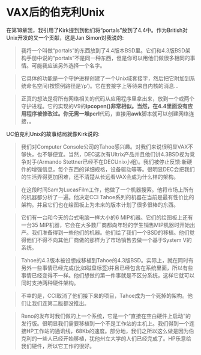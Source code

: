 # VAX后的伯克利Unix

在第18章我，我引用了Kirk提到到他们将“portals”放到了4.4中。作为British对Unix开发的又一个贡献，这是Jan Simon对我说的:

> 我将一个叫做“portals”的东西放到了4.4版本BSD里。它们和4.3版BSD架构手册中说的“portals”不是同一种东西，但是你可以用他们做很多相同的事情。可能我应该另外选择一个名字。

> 它具体的功能是一个守护进程创建了一个Unix域套接字，然后把它附加到系统命名空间(按惯例路径是‘/p’)。它在套接字上等待来自内核的消息...

> 正真的想法是将所有网络相关的代码从应用程序里拿出来，放到一个或两个守护进程。它的实现的V9的**ipcopen()**非常相似。当然，在4.4里面没有应用程序被修改过。你无需一堆**perl**代码，直接用**awk**脚本就可以创建网络连接，。

UC伯克利Unix的故事结局就像Kirk说的:

> 我们对Computer Console公司的Tahoe感兴趣。对我们来说很明显VAX不够快，也不够便宜。当然，DEC这次有Ultrix产品并且他们讲4.3BSD视为竞争对手(Armando Stettner已经不在DECUnix小组)。我们被停止反馈:新硬件的增强信息，每个东西的详细规格，设备驱动等等。很明显DEC会把我们的生活弄得更加困难，还不清楚从长远看VAX会成为什么样的架构。

> 在这段时间Sam为LucasFilm工作，他做了一个机器搜索。他将市场上所有的机器都分析了一遍。他决定CCI Tahoe系列的机器在当前是最有性价比的架构。并且它们也在绘图板上为未来的版本计划了很多很棒的东西。

> 它们有一台和今天的台式电脑一样大小的6 MIP机器。它们的绘图板上还有一台35 MIP机器，它会在大多数厂商都向年轻的学生销售MIP机器时开始出产。我们准备得到一些他们的机器。他们给了我们一个BSD的移植。他们觉得他们不得不向其他厂商做的那样为了市场销售去做一个基于System V的系统。

> Tahoe的4.3版本被设想成移植到Tahoe的4.3版BSD。实际上，就在同时有另外一些事情已经完成(比如磁盘标签)并且已经包含在系统里面，所以有些事情已经变得不一样。他们想做的第一件事就是不区分系统，这样它就可以同时支持两种硬件架构。

> 不幸的是，CCI取消了他们接下来的项目，Tahoe成为一个死掉的架构。他们让我们连第二版都没推出。

> Reno的发布时我们做的上一个系统，它是一个“直接在空白硬件上启动”的发行版。很明显我们需要移植到一个不是工作站的主机上。我们得到一个连接HP工作站的通讯线，68Kb的速度。部分地，我们之所以这么做是因为伯克利的一些人已经开始移植，犹他州立大学的人们已经完成了。HP乐意给我们硬件，所以它工作的很好。


